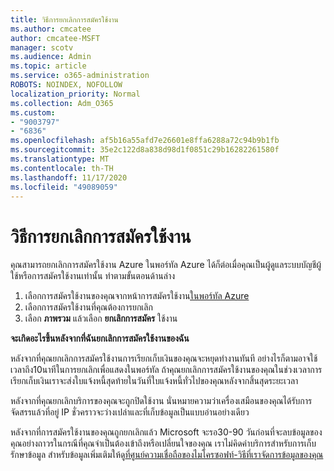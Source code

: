 ```yaml
---
title: วิธีการยกเลิกการสมัครใช้งาน
ms.author: cmcatee
author: cmcatee-MSFT
manager: scotv
ms.audience: Admin
ms.topic: article
ms.service: o365-administration
ROBOTS: NOINDEX, NOFOLLOW
localization_priority: Normal
ms.collection: Adm_O365
ms.custom:
- "9003797"
- "6836"
ms.openlocfilehash: af5b16a55afd7e26601e8ffa6288a72c94b9b1fb
ms.sourcegitcommit: 35e2c122d8a838d98d1f0851c29b16282261580f
ms.translationtype: MT
ms.contentlocale: th-TH
ms.lasthandoff: 11/17/2020
ms.locfileid: "49089059"
---
```

# <a name="how-to-cancel-a-subscription"></a>วิธีการยกเลิกการสมัครใช้งาน

คุณสามารถยกเลิกการสมัครใช้งาน Azure ในพอร์ทัล Azure ได้ก็ต่อเมื่อคุณเป็นผู้ดูแลระบบบัญชีผู้ใช้หรือการสมัครใช้งานเท่านั้น ทำตามขั้นตอนด้านล่าง

1. เลือกการสมัครใช้งานของคุณจากหน้าการสมัครใช้งาน[ในพอร์ทัล Azure](https://ms.portal.azure.com/#blade/Microsoft_Azure_Billing/SubscriptionsBlade)
2. เลือกการสมัครใช้งานที่คุณต้องการยกเลิก
3. เลือก **ภาพรวม** แล้วเลือก **ยกเลิกการสมัคร** ใช้งาน

**จะเกิดอะไรขึ้นหลังจากที่ฉันยกเลิกการสมัครใช้งานของฉัน**

หลังจากที่คุณยกเลิกการสมัครใช้งานการเรียกเก็บเงินของคุณจะหยุดทำงานทันที อย่างไรก็ตามอาจใช้เวลาถึง10นาทีในการยกเลิกเพื่อแสดงในพอร์ทัล ถ้าคุณยกเลิกการสมัครใช้งานของคุณในช่วงเวลาการเรียกเก็บเงินเราจะส่งใบแจ้งหนี้สุดท้ายในวันที่ใบแจ้งหนี้ทั่วไปของคุณหลังจากสิ้นสุดระยะเวลา

หลังจากที่คุณยกเลิกบริการของคุณจะถูกปิดใช้งาน นั่นหมายความว่าเครื่องเสมือนของคุณได้รับการจัดสรรแล้วที่อยู่ IP ชั่วคราวจะว่างเปล่าและที่เก็บข้อมูลเป็นแบบอ่านอย่างเดียว

หลังจากที่การสมัครใช้งานของคุณถูกยกเลิกแล้ว Microsoft จะรอ30-90 วันก่อนที่จะลบข้อมูลของคุณอย่างถาวรในกรณีที่คุณจำเป็นต้องเข้าถึงหรือเปลี่ยนใจของคุณ เราไม่คิดค่าบริการสำหรับการเก็บรักษาข้อมูล สำหรับข้อมูลเพิ่มเติมให้ดู[ที่ศูนย์ความเชื่อถือของไมโครซอฟท์-วิธีที่เราจัดการข้อมูลของคุณ](https://www.microsoft.com/trust-center/privacy/data-management#leave)

